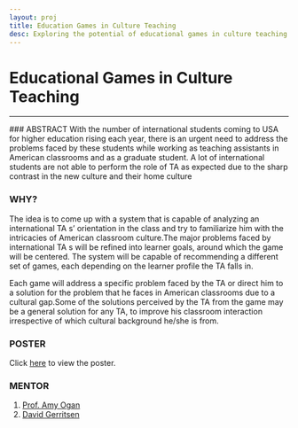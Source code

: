 ```yaml
---
layout: proj
title: Education Games in Culture Teaching
desc: Exploring the potential of educational games in culture teaching.
---
```


# Educational Games in Culture Teaching

<hr>
### ABSTRACT
With the number of international students coming to USA for higher education rising each year, there is an urgent need to address the problems faced by these students while working as teaching assistants in American classrooms and as a graduate student. A lot of international students are not able to perform the role of TA as expected due to the sharp contrast in the new culture and their home culture

### WHY?
The idea is to come up with a system that is capable of analyzing an international TA s’ orientation in the class and try to familiarize him with the intricacies of American classroom culture.The major problems faced by international TA s will be refined into learner goals, around which the game will be centered. The system will be capable of recommending a different set of games, each depending on the learner profile the TA falls in.

Each game will address a specific problem faced by the TA or direct him to a solution for the problem that he faces in American classrooms due to a cultural gap.Some of the solutions perceived by the TA from the game may be a general solution for any TA, to improve his classroom interaction irrespective of which cultural background he/she is from.


### POSTER

Click <a href="{{ site.url }}/assets/pdf/culture.pdf" target="_blank">here</a> to view the poster.

### MENTOR
1. [Prof. Amy Ogan](https://www.hcii.cmu.edu/people/amy-ogan)
2. [David Gerritsen](https://www.hcii.cmu.edu/people/david-gerritsen)

